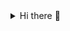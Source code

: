 <details><summary>Hi there 👋</summary>

# Welcome to sockulags's GitHub Profile!

## Overview


<details><summary> 
  ### Lexicon Frontend/React
</summary>
  
<details><summary>
#### JavaScript
</summary>
  
- [Lexicon_JS_Skolan_med_klasser](https://github.com/sockulags/Lexicon_JS_Skolan_med_klasser)
- [Lexicon_JS_Skolan_med_objekt](https://github.com/sockulags/Lexicon_JS_Skolan_med_objekt)
- [Speed_Typing](https://github.com/sockulags/Speed_Typing)
- [Lexicon_JS_Calculator](https://github.com/sockulags/Lexicon_JS_Calculator)
- [Lexicon_JS_The_Sauna](https://github.com/sockulags/Lexicon_JS_The_Sauna)
- [Lexicon_JS_Functions](https://github.com/sockulags/Lexicon_JS_Functions)
- [Lexicon_JS_Arrays_and_Loops](https://github.com/sockulags/Lexicon_JS_Arrays_and_Loops) 
- [Lexicon_JS_Simple-calc](https://github.com/sockulags/Lexicon_JS_Simple-calc)
- [Lexicon_JS_Variables_and_DataTypes](https://github.com/sockulags/Lexicon_JS_Variables_and_DataTypes) 
- [Lexicon_JS_Arrays](https://github.com/sockulags/Lexicon_JS_Arrays)
  
</details>

<details><summary> 
  
  #### HTML/CSS 
  </summary>
  
- [insurance_project](https://github.com/sockulags/insurance_project)
- [Planned_planthood](https://github.com/sockulags/Planned_planthood)
- [poster-shop](https://github.com/sockulags/poster-shop)
- [grid_lesson](https://github.com/sockulags/grid_lesson)
- [lexicon-pricing_tables](https://github.com/sockulags/lexicon-pricing_tables)
- [html-delkurs](https://github.com/sockulags/html-delkurs)
  
</details>

</details>

### Projects

- [Code-Cave](https://github.com/sockulags/Code-Cave) - C#, SQL Server, TinyMCE, Entity Framework Core, ASP.NET Core 
- [base-programming](https://github.com/sockulags/Base-programming) - React, JSX, MaterialUI, Rapid-API  
- [plankan-app](https://github.com/sockulags/plankan-app) - C#, HTML, SQL Server, Syncfusion, EF Core, ASP.NET Core

### Mini-projects/Other

- [Advent_of_Code_2023](https://github.com/sockulags/Advent_of_Code_2023) - C#
- [Speed_Typing](https://github.com/sockulags/Speed_Typing) - JavaScript (Updated last week)
- 

### Learning-projects

- [TournamentTracker](https://github.com/sockulags/TournamentTracker) - C# 
- [Machine_Learning_Course](https://github.com/sockulags/Machine_Learning_Course) - JavaScript 

### Misc

- [git-basics](https://github.com/sockulags/git-basics) - Private (Updated on Nov 28, 2023)

Feel free to explore and contribute to any of these repositories!

<!--
**sockulags/sockulags** is a ✨ _special_ ✨ repository because its `README.md` (this file) appears on your GitHub profile.

Here are some ideas to get you started:

- 🔭 I’m currently working on ...
- 🌱 I’m currently learning ...
- 👯 I’m looking to collaborate on ...
- 🤔 I’m looking for help with ...
- 💬 Ask me about ...
- 📫 How to reach me: ...
- 😄 Pronouns: ...
- ⚡ Fun fact: ...
-->
</details>
